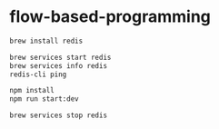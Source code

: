 flow-based-programming
========

```bash
brew install redis

brew services start redis
brew services info redis
redis-cli ping

npm install
npm run start:dev

brew services stop redis
```